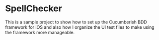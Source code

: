 # SpellChecker

This is a sample project to show how to set up the Cucumberish BDD framework for iOS and also how I organize the UI test files to make using the framework more manageable.
